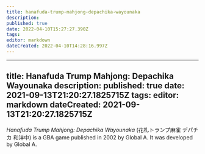 ```yaml
---
title: hanafuda-trump-mahjong-depachika-wayounaka
description: 
published: true
date: 2022-04-10T15:27:27.390Z
tags: 
editor: markdown
dateCreated: 2022-04-10T14:28:16.997Z
---
```


---
title: Hanafuda Trump Mahjong: Depachika Wayounaka
description: 
published: true
date: 2021-09-13T21:20:27.1825715Z 
tags: 
editor: markdown
dateCreated: 2021-09-13T21:20:27.1825715Z
---
_Hanafuda Trump Mahjong: Depachika Wayounaka_ (<span lang='ja'>花札トランプ麻雀 デパチカ 和洋中</span>) is a GBA game published in 2002 by Global A.
It was developed by Global A.
